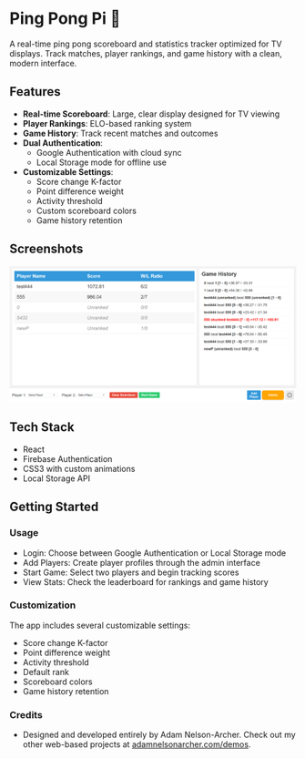 # Ping Pong Pi 🏓

A real-time ping pong scoreboard and statistics tracker optimized for TV displays. Track matches, player rankings, and game history with a clean, modern interface.

## Features

- **Real-time Scoreboard**: Large, clear display designed for TV viewing
- **Player Rankings**: ELO-based ranking system
- **Game History**: Track recent matches and outcomes
- **Dual Authentication**:
  - Google Authentication with cloud sync
  - Local Storage mode for offline use
- **Customizable Settings**:
  - Score change K-factor
  - Point difference weight
  - Activity threshold
  - Custom scoreboard colors
  - Game history retention

## Screenshots

![Ping Pong Pi Interface](public/images/screenshot1.png)

## Tech Stack

- React
- Firebase Authentication
- CSS3 with custom animations
- Local Storage API

## Getting Started

### Usage

- Login: Choose between Google Authentication or Local Storage mode
- Add Players: Create player profiles through the admin interface
- Start Game: Select two players and begin tracking scores
- View Stats: Check the leaderboard for rankings and game history

### Customization

The app includes several customizable settings:

- Score change K-factor
- Point difference weight
- Activity threshold
- Default rank
- Scoreboard colors
- Game history retention

### Credits

- Designed and developed entirely by Adam Nelson-Archer. Check out my other web-based projects at [adamnelsonarcher.com/demos](https://adamnelsonarcher.com/demos).
